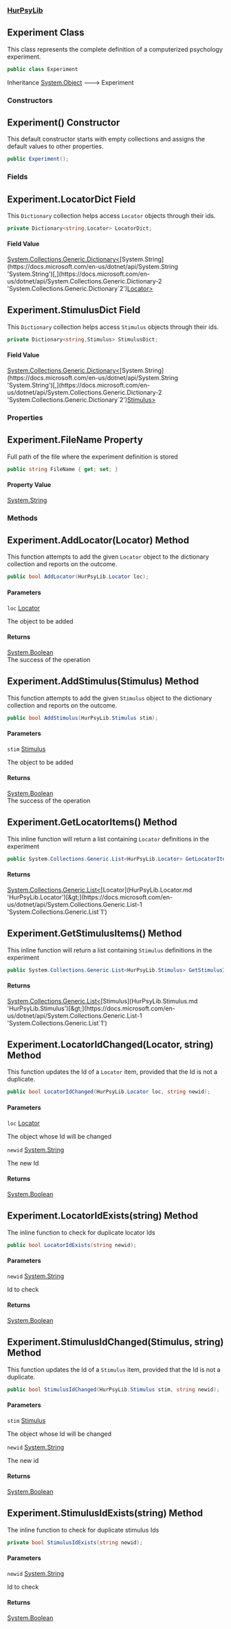 ### [HurPsyLib](HurPsyLib.md 'HurPsyLib')

## Experiment Class

This class represents the complete definition of a computerized psychology experiment.

```csharp
public class Experiment
```

Inheritance [System.Object](https://docs.microsoft.com/en-us/dotnet/api/System.Object 'System.Object') &#129106; Experiment
### Constructors

<a name='HurPsyLib.Experiment.Experiment()'></a>

## Experiment() Constructor

This default constructor starts with empty collections and assigns the default values to other properties.

```csharp
public Experiment();
```
### Fields

<a name='HurPsyLib.Experiment.LocatorDict'></a>

## Experiment.LocatorDict Field

This `Dictionary` collection helps access `Locator` objects through their ids.

```csharp
private Dictionary<string,Locator> LocatorDict;
```

#### Field Value
[System.Collections.Generic.Dictionary&lt;](https://docs.microsoft.com/en-us/dotnet/api/System.Collections.Generic.Dictionary-2 'System.Collections.Generic.Dictionary`2')[System.String](https://docs.microsoft.com/en-us/dotnet/api/System.String 'System.String')[,](https://docs.microsoft.com/en-us/dotnet/api/System.Collections.Generic.Dictionary-2 'System.Collections.Generic.Dictionary`2')[Locator](HurPsyLib.Locator.md 'HurPsyLib.Locator')[&gt;](https://docs.microsoft.com/en-us/dotnet/api/System.Collections.Generic.Dictionary-2 'System.Collections.Generic.Dictionary`2')

<a name='HurPsyLib.Experiment.StimulusDict'></a>

## Experiment.StimulusDict Field

This `Dictionary` collection helps access `Stimulus` objects through their ids.

```csharp
private Dictionary<string,Stimulus> StimulusDict;
```

#### Field Value
[System.Collections.Generic.Dictionary&lt;](https://docs.microsoft.com/en-us/dotnet/api/System.Collections.Generic.Dictionary-2 'System.Collections.Generic.Dictionary`2')[System.String](https://docs.microsoft.com/en-us/dotnet/api/System.String 'System.String')[,](https://docs.microsoft.com/en-us/dotnet/api/System.Collections.Generic.Dictionary-2 'System.Collections.Generic.Dictionary`2')[Stimulus](HurPsyLib.Stimulus.md 'HurPsyLib.Stimulus')[&gt;](https://docs.microsoft.com/en-us/dotnet/api/System.Collections.Generic.Dictionary-2 'System.Collections.Generic.Dictionary`2')
### Properties

<a name='HurPsyLib.Experiment.FileName'></a>

## Experiment.FileName Property

Full path of the file where the experiment definition is stored

```csharp
public string FileName { get; set; }
```

#### Property Value
[System.String](https://docs.microsoft.com/en-us/dotnet/api/System.String 'System.String')
### Methods

<a name='HurPsyLib.Experiment.AddLocator(HurPsyLib.Locator)'></a>

## Experiment.AddLocator(Locator) Method

This function attempts to add the given `Locator` object to the dictionary collection and reports on the outcome.

```csharp
public bool AddLocator(HurPsyLib.Locator loc);
```
#### Parameters

<a name='HurPsyLib.Experiment.AddLocator(HurPsyLib.Locator).loc'></a>

`loc` [Locator](HurPsyLib.Locator.md 'HurPsyLib.Locator')

The object to be added

#### Returns
[System.Boolean](https://docs.microsoft.com/en-us/dotnet/api/System.Boolean 'System.Boolean')  
The success of the operation

<a name='HurPsyLib.Experiment.AddStimulus(HurPsyLib.Stimulus)'></a>

## Experiment.AddStimulus(Stimulus) Method

This function attempts to add the given `Stimulus` object to the dictionary collection and reports on the outcome.

```csharp
public bool AddStimulus(HurPsyLib.Stimulus stim);
```
#### Parameters

<a name='HurPsyLib.Experiment.AddStimulus(HurPsyLib.Stimulus).stim'></a>

`stim` [Stimulus](HurPsyLib.Stimulus.md 'HurPsyLib.Stimulus')

The object to be added

#### Returns
[System.Boolean](https://docs.microsoft.com/en-us/dotnet/api/System.Boolean 'System.Boolean')  
The success of the operation

<a name='HurPsyLib.Experiment.GetLocatorItems()'></a>

## Experiment.GetLocatorItems() Method

This inline function will return a list containing `Locator` definitions in the experiment

```csharp
public System.Collections.Generic.List<HurPsyLib.Locator> GetLocatorItems();
```

#### Returns
[System.Collections.Generic.List&lt;](https://docs.microsoft.com/en-us/dotnet/api/System.Collections.Generic.List-1 'System.Collections.Generic.List`1')[Locator](HurPsyLib.Locator.md 'HurPsyLib.Locator')[&gt;](https://docs.microsoft.com/en-us/dotnet/api/System.Collections.Generic.List-1 'System.Collections.Generic.List`1')

<a name='HurPsyLib.Experiment.GetStimulusItems()'></a>

## Experiment.GetStimulusItems() Method

This inline function will return a list containing `Stimulus` definitions in the experiment

```csharp
public System.Collections.Generic.List<HurPsyLib.Stimulus> GetStimulusItems();
```

#### Returns
[System.Collections.Generic.List&lt;](https://docs.microsoft.com/en-us/dotnet/api/System.Collections.Generic.List-1 'System.Collections.Generic.List`1')[Stimulus](HurPsyLib.Stimulus.md 'HurPsyLib.Stimulus')[&gt;](https://docs.microsoft.com/en-us/dotnet/api/System.Collections.Generic.List-1 'System.Collections.Generic.List`1')

<a name='HurPsyLib.Experiment.LocatorIdChanged(HurPsyLib.Locator,string)'></a>

## Experiment.LocatorIdChanged(Locator, string) Method

This function updates the Id of a `Locator` item, provided that the Id is not a duplicate.

```csharp
public bool LocatorIdChanged(HurPsyLib.Locator loc, string newid);
```
#### Parameters

<a name='HurPsyLib.Experiment.LocatorIdChanged(HurPsyLib.Locator,string).loc'></a>

`loc` [Locator](HurPsyLib.Locator.md 'HurPsyLib.Locator')

The object whose Id will be changed

<a name='HurPsyLib.Experiment.LocatorIdChanged(HurPsyLib.Locator,string).newid'></a>

`newid` [System.String](https://docs.microsoft.com/en-us/dotnet/api/System.String 'System.String')

The new Id

#### Returns
[System.Boolean](https://docs.microsoft.com/en-us/dotnet/api/System.Boolean 'System.Boolean')

<a name='HurPsyLib.Experiment.LocatorIdExists(string)'></a>

## Experiment.LocatorIdExists(string) Method

The inline function to check for duplicate locator Ids

```csharp
public bool LocatorIdExists(string newid);
```
#### Parameters

<a name='HurPsyLib.Experiment.LocatorIdExists(string).newid'></a>

`newid` [System.String](https://docs.microsoft.com/en-us/dotnet/api/System.String 'System.String')

Id to check

#### Returns
[System.Boolean](https://docs.microsoft.com/en-us/dotnet/api/System.Boolean 'System.Boolean')

<a name='HurPsyLib.Experiment.StimulusIdChanged(HurPsyLib.Stimulus,string)'></a>

## Experiment.StimulusIdChanged(Stimulus, string) Method

This function updates the Id of a `Stimulus` item, provided that the Id is not a duplicate.

```csharp
public bool StimulusIdChanged(HurPsyLib.Stimulus stim, string newid);
```
#### Parameters

<a name='HurPsyLib.Experiment.StimulusIdChanged(HurPsyLib.Stimulus,string).stim'></a>

`stim` [Stimulus](HurPsyLib.Stimulus.md 'HurPsyLib.Stimulus')

The object whose Id will be changed

<a name='HurPsyLib.Experiment.StimulusIdChanged(HurPsyLib.Stimulus,string).newid'></a>

`newid` [System.String](https://docs.microsoft.com/en-us/dotnet/api/System.String 'System.String')

The new id

#### Returns
[System.Boolean](https://docs.microsoft.com/en-us/dotnet/api/System.Boolean 'System.Boolean')

<a name='HurPsyLib.Experiment.StimulusIdExists(string)'></a>

## Experiment.StimulusIdExists(string) Method

The inline function to check for duplicate stimulus Ids

```csharp
private bool StimulusIdExists(string newid);
```
#### Parameters

<a name='HurPsyLib.Experiment.StimulusIdExists(string).newid'></a>

`newid` [System.String](https://docs.microsoft.com/en-us/dotnet/api/System.String 'System.String')

Id to check

#### Returns
[System.Boolean](https://docs.microsoft.com/en-us/dotnet/api/System.Boolean 'System.Boolean')